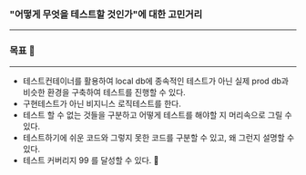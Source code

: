 ### "어떻게 무엇을 테스트할 것인가"에 대한 고민거리 
---
### 목표 :rocket:
---
* 테스트컨테이너를 활용하여 local db에 종속적인 테스트가 아닌 실제 prod db과 비슷한 환경을 구축하여 테스트를 진행할 수 있다.
* 구현테스트가 아닌 비지니스 로직테스트를 한다.
* 테스트 할 수 없는 것들을 구분하고 어떻게 테스트를 해야할 지 머리속으로 그릴 수 있다.
* 테스트하기에 쉬운 코드와 그렇지 못한 코드를 구분할 수 있고, 왜 그런지 설명할 수 있다.
* 테스트 커버리지 99 를 달성할 수 있다. :rocket:
